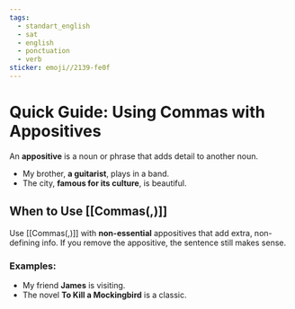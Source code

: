 ```yaml
---
tags:
  - standart_english
  - sat
  - english
  - ponctuation
  - verb
sticker: emoji//2139-fe0f
---
```

# Quick Guide: Using Commas with Appositives

An **appositive** is a noun or phrase that adds detail to another noun.
- My brother, **a guitarist**, plays in a band.
- The city, **famous for its culture**, is beautiful.
## When to Use [[Commas(,)]]

Use [[Commas(,)]] with **non-essential** appositives that add extra, non-defining info. If you remove the appositive, the sentence still makes sense.

### Examples:
- My friend **James** is visiting.
- The novel **To Kill a Mockingbird** is a classic.
